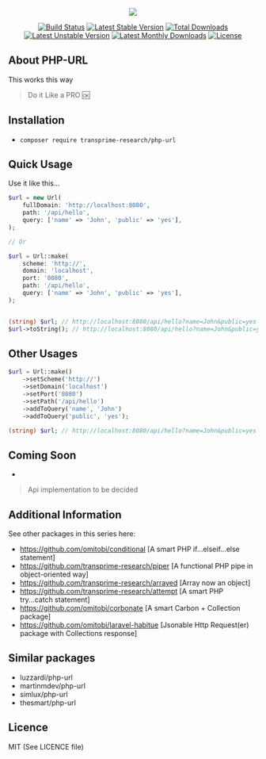 <p align="center">
<img src="https://github.com/transprime-research/assets/blob/master/php-url/twitter_header_photo_2.png">
</p>

<p align="center">
<a href="https://travis-ci.com/transprime-research/php-url"> <img src="https://travis-ci.org/transprime-research/php-url.svg?branch=master" alt="Build Status"/></a>
<a href="https://packagist.org/packages/transprime-research/php-url"> <img src="https://poser.pugx.org/transprime-research/php-url/v/stable" alt="Latest Stable Version"/></a>
<a href="https://packagist.org/packages/transprime-research/php-url"> <img src="https://poser.pugx.org/transprime-research/php-url/downloads" alt="Total Downloads"/></a>
<a href="https://packagist.org/packages/transprime-research/php-url"> <img src="https://poser.pugx.org/transprime-research/php-url/v/unstable" alt="Latest Unstable Version"/></a>
<a href="https://packagist.org/packages/transprime-research/php-url"> <img src="https://poser.pugx.org/transprime-research/php-url/d/monthly" alt="Latest Monthly Downloads"/></a>
  <a href="https://packagist.org/packages/transprime-research/php-url"> <img src="https://poser.pugx.org/transprime-research/php-url/license" alt="License"/></a>
</p>

## About PHP-URL

This works this way
> Do it Like a PRO :ok:

## Installation

- `composer require transprime-research/php-url`

## Quick Usage
Use it like this...

```php
$url = new Url(
    fullDomain: 'http://localhost:8080',
    path: '/api/hello',
    query: ['name' => 'John', 'public' => 'yes'],
);

// Or

$url = Url::make(
    scheme: 'http://',
    domain: 'localhost',
    port: '8080',
    path: '/api/hello',
    query: ['name' => 'John', 'public' => 'yes'],
);


(string) $url; // http://localhost:8080/api/hello?name=John&public=yes
$url->toString(); // http://localhost:8080/api/hello?name=John&public=yes
```

## Other Usages

```php
$url = Url::make()
    ->setScheme('http://')
    ->setDomain('localhost')
    ->setPort('8080')
    ->setPath('/api/hello')
    ->addToQuery('name', 'John')
    ->addToQuery('public', 'yes');

(string) $url; // http://localhost:8080/api/hello?name=John&public=yes
```

## Coming Soon

-

> Api implementation to be decided

## Additional Information

See other packages in this series here:

- https://github.com/omitobi/conditional [A smart PHP if...elseif...else statement]
- https://github.com/transprime-research/piper [A functional PHP pipe in object-oriented way]
- https://github.com/transprime-research/arrayed [Array now an object]
- https://github.com/transprime-research/attempt [A smart PHP try...catch statement]
- https://github.com/omitobi/corbonate [A smart Carbon + Collection package]
- https://github.com/omitobi/laravel-habitue [Jsonable Http Request(er) package with Collections response]

## Similar packages
- luzzardi/php-url
- martinmdev/php-url
- simlux/php-url
- thesmart/php-url

## Licence

MIT (See LICENCE file)
